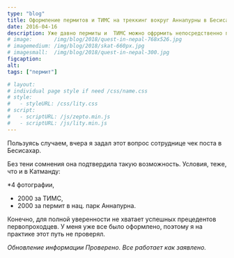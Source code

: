 ```yaml
---
type: "blog"
title: Оформление пермитов и ТИМС на треккинг вокруг Аннапурны в Бесисахар
date: 2016-04-16
description: Уже давно пермиты и  ТИМС можно офррмить непосредственно при входе в нац. парки Сагарматха (регион Эверст), Лангтанг. Что бывает очень удобно, особенно для самостоятельных путешественников и особенно, если время оформление пермитов и ТИМС пришлось на праздники и турист борд закрыта. Недавно, стали просачиваться неподтвержленные сведения, что такая возможность появилась и в Бесисахар, на чек посту при входе на трек вокруг Аннапурны.
# image:       /img/blog/2018/quest-in-nepal-768x526.jpg
# imagemedium: /img/blog/2018/skat-660px.jpg
# imagesmall:  /img/blog/2018/quest-in-nepal-300.jpg
figcaption: 
alt: 
tags: ["пермит"]

# layout: 
# individual page style if need /css/name.css
# style:
#   - styleURL: /css/lity.css
# script:
#   - scriptURL: /js/zepto.min.js
#   - scriptURL: /js/lity.min.js
---
```

Пользуясь случаем, вчера я задал этот вопрос сотруднице чек поста в Бесисахар. 

Без тени сомнения она подтвердила такую возможность. Условия, теже, что и в Катманду: 

*4 фотографии,
* 2000 за ТИМС, 
* 2000 за пермит в нац. парк Аннапурна.

Конечно, для полной уверенности не хватает успешных прецедентов первопроходцев. У меня уже все было оформлено, поэтому я на практике этот путь не проверял.

*Обновление информации*
*Проверено. Все работает как заявлено.*